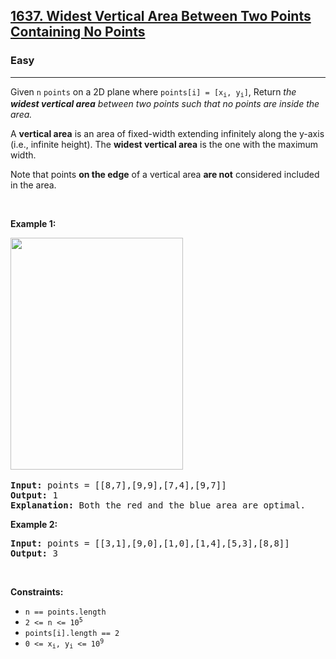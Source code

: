 <h2>
  <a href="https://leetcode.com/problems/widest-vertical-area-between-two-points-containing-no-points/description/">1637. Widest Vertical Area Between Two Points Containing No Points</a>
</h2>
<h3>Easy</h3>
<hr/>
<p>
  Given <code>n</code> <code>points</code> on a 2D plane where
  <code>points[i] = [x<sub>i</sub>, y<sub>i</sub>]</code>, Return<em
    >&nbsp;the <strong>widest vertical area</strong> between two points such
    that no points are inside the area.</em
  >
</p>

<p>
  A <strong>vertical area</strong> is an area of fixed-width extending
  infinitely along the y-axis (i.e., infinite height). The
  <strong>widest vertical area</strong> is the one with the maximum width.
</p>

<p>
  Note that points <strong>on the edge</strong> of a vertical area
  <strong>are not</strong> considered included in the area.
</p>

<p>&nbsp;</p>
<p><strong class="example">Example 1:</strong></p>
<img
  alt=""
  src="https://assets.leetcode.com/uploads/2020/09/19/points3.png"
  style="width: 276px; height: 371px"
/>&ZeroWidthSpace;
<pre><strong>Input:</strong> points = [[8,7],[9,9],[7,4],[9,7]]
<strong>Output:</strong> 1
<strong>Explanation:</strong> Both the red and the blue area are optimal.
</pre>

<p><strong class="example">Example 2:</strong></p>

<pre><strong>Input:</strong> points = [[3,1],[9,0],[1,0],[1,4],[5,3],[8,8]]
<strong>Output:</strong> 3
</pre>

<p>&nbsp;</p>
<p><strong>Constraints:</strong></p>

<ul>
  <li><code>n == points.length</code></li>
  <li>
    <code>2 &lt;= n &lt;= 10<sup>5</sup></code>
  </li>
  <li><code>points[i].length == 2</code></li>
  <li>
    <code>0 &lt;= x<sub>i</sub>, y<sub>i</sub>&nbsp;&lt;= 10<sup>9</sup></code>
  </li>
</ul>
